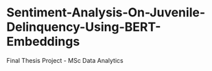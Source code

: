 # Sentiment-Analysis-On-Juvenile-Delinquency-Using-BERT-Embeddings
Final Thesis Project - MSc Data Analytics

